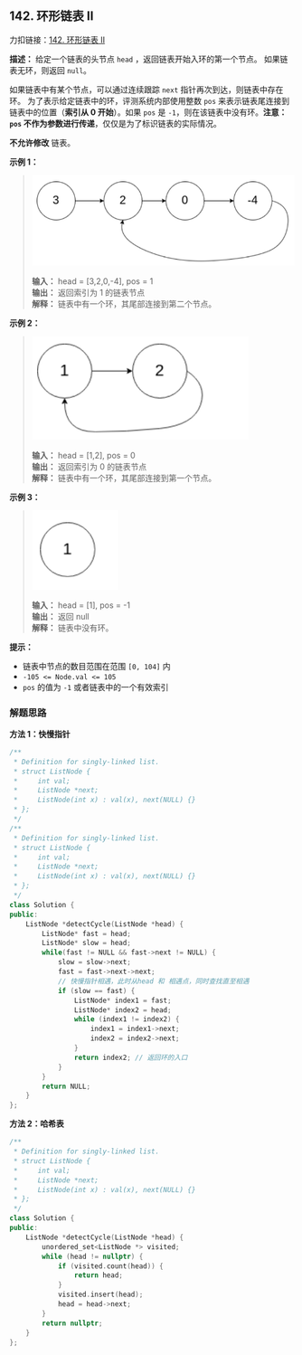 ## 142. 环形链表 II
力扣链接：[142. 环形链表 II](https://leetcode.cn/problems/linked-list-cycle-ii/description/)

**描述：**
给定一个链表的头节点  ``head`` ，返回链表开始入环的第一个节点。 如果链表无环，则返回 ``null``。

如果链表中有某个节点，可以通过连续跟踪 ``next`` 指针再次到达，则链表中存在环。 为了表示给定链表中的环，评测系统内部使用整数 ``pos`` 来表示链表尾连接到链表中的位置（**索引从 0 开始**）。如果 ``pos`` 是 ``-1``，则在该链表中没有环。**注意：``pos`` 不作为参数进行传递**，仅仅是为了标识链表的实际情况。

**不允许修改** 链表。

**示例 1：**  
> ![07_示例1](./images/07_示例1.png)
> 
> **输入：**  head = [3,2,0,-4], pos = 1  
> **输出：**  返回索引为 1 的链表节点  
> **解释：**  链表中有一个环，其尾部连接到第二个节点。

**示例 2：**  
> ![07_示例2](./images/07_示例2.png)
> 
> **输入：**  head = [1,2], pos = 0  
> **输出：**  返回索引为 0 的链表节点  
> **解释：**  链表中有一个环，其尾部连接到第一个节点。

**示例 3：**  
> ![07_示例3](./images/07_示例3.png)
> 
> **输入：**  head = [1], pos = -1  
> **输出：**  返回 null  
> **解释：**  链表中没有环。
 
**提示：**
- 链表中节点的数目范围在范围 ``[0, 104]`` 内
- ``-105 <= Node.val <= 105``
- ``pos`` 的值为 ``-1`` 或者链表中的一个有效索引

### 解题思路

**方法 1：快慢指针**
```cpp
/**
 * Definition for singly-linked list.
 * struct ListNode {
 *     int val;
 *     ListNode *next;
 *     ListNode(int x) : val(x), next(NULL) {}
 * };
 */
/**
 * Definition for singly-linked list.
 * struct ListNode {
 *     int val;
 *     ListNode *next;
 *     ListNode(int x) : val(x), next(NULL) {}
 * };
 */
class Solution {
public:
    ListNode *detectCycle(ListNode *head) {
        ListNode* fast = head;
        ListNode* slow = head;
        while(fast != NULL && fast->next != NULL) {
            slow = slow->next;
            fast = fast->next->next;
            // 快慢指针相遇，此时从head 和 相遇点，同时查找直至相遇
            if (slow == fast) {
                ListNode* index1 = fast;
                ListNode* index2 = head;
                while (index1 != index2) {
                    index1 = index1->next;
                    index2 = index2->next;
                }
                return index2; // 返回环的入口
            }
        }
        return NULL;
    }
};
```

**方法 2：哈希表**

```cpp
/**
 * Definition for singly-linked list.
 * struct ListNode {
 *     int val;
 *     ListNode *next;
 *     ListNode(int x) : val(x), next(NULL) {}
 * };
 */
class Solution {
public:
    ListNode *detectCycle(ListNode *head) {
        unordered_set<ListNode *> visited;
        while (head != nullptr) {
            if (visited.count(head)) {
                return head;
            }
            visited.insert(head);
            head = head->next;
        }
        return nullptr;
    }
};
```